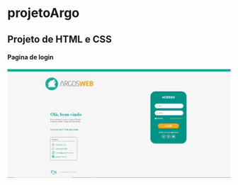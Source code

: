 # projetoArgo
## Projeto de HTML e CSS

#### Pagina de login

![Pagina de login](https://github.com/alandysson/projetoArgo/blob/main/argo.png)

